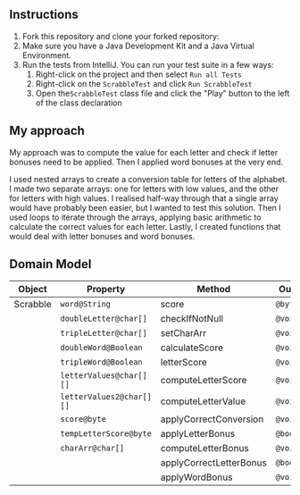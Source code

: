 ## Instructions

1. Fork this repository and clone your forked repository:
2. Make sure you have a Java Development Kit and a Java Virtual Environment.
3. Run the tests from IntelliJ. You can run your test suite in a few ways:
    1. Right-click on the project and then select `Run all Tests`
    2. Right-click on the `ScrabbleTest` and click `Run ScrabbleTest`
    3. Open the`ScrabbleTest`  class file and click the "Play" button to the 
       left of the class declaration

## My approach

My approach was to compute the value for each letter and check if 
letter bonuses need to be applied. Then I applied word bonuses at the very end.

I used nested arrays to create a conversion table for letters of the alphabet.
I made two separate arrays: one for letters with low values, and the other 
for letters with high values. I realised half-way through that a single array 
would have probably been easier, but I wanted to test this solution.
Then I used loops to iterate through the arrays, applying basic 
arithmetic to calculate the correct values for each letter.
Lastly, I created functions that would deal with letter bonuses and word 
bonuses.

## Domain Model

| Object | Property | Method | Output |
| ----------- | ----------- |----------- |----------- |
| Scrabble | `word@String` |score | `@byte` |
| | `doubleLetter@char[]` |checkIfNotNull | `@void`|
| | `tripleLetter@char[]` |setCharArr | `@void` |
| | `doubleWord@Boolean` |calculateScore | `@void`|
| | `tripleWord@Boolean` |letterScore  | `@void`|
| |`letterValues@char[][]`|computeLetterScore | `@void` |
| | `letterValues2@char[][]`|computeLetterValue | `@void` |
| | `score@byte`|applyCorrectConversion | `@void` |
| | `tempLetterScore@byte`|applyLetterBonus | `@boolean` |
| | `charArr@char[]`|computeLetterBonus | `@void` |
| | |applyCorrectLetterBonus | `@boolean` |
| | |applyWordBonus | `@void` |



















